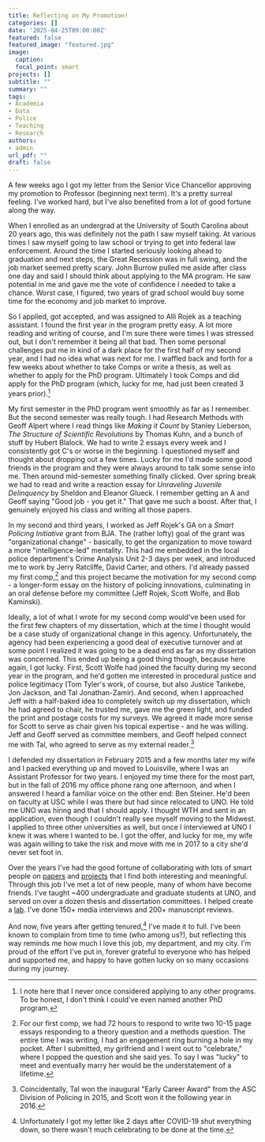 ```yaml
---
title: Reflecting on My Promotion!
categories: []
date: '2025-04-25T09:00:00Z'
featured: false
featured_image: "featured.jpg"
image:
  caption: 
  focal_point: smart
projects: []
subtitle: ""
summary: ""
tags:
- Academia
- Data
- Police
- Teaching
- Research
authors: 
- admin
url_pdf: ""
draft: false
---
```


A few weeks ago I got my letter from the Senior Vice Chancellor approving my promotion to Professor (beginning next term). It's a pretty surreal feeling. I've worked hard, but I've also benefited from a lot of good fortune along the way.

When I enrolled as an undergrad at the University of South Carolina about 20 years ago, this was definitely not the path I saw myself taking. At various times I saw myself going to law school or trying to get into federal law enforcement. Around the time I started seriously looking ahead to graduation and next steps, the Great Recession was in full swing, and the job market seemed pretty scary. John Burrow pulled me aside after class one day and said I should think about applying to the MA program. He saw potential in me and gave me the vote of confidence I needed to take a chance. Worst case, I figured, two years of grad school would buy some time for the economy and job market to improve.

So I applied, got accepted, and was assigned to Alli Rojek as a teaching assistant. I found the first year in the program pretty easy. A lot more reading and writing of course, and I'm sure there were times I was stressed out, but I don't remember it being all that bad. Then some personal challenges put me in kind of a dark place for the first half of my second year, and I had no idea what was next for me. I waffled back and forth for a few weeks about whether to take Comps or write a thesis, as well as whether to apply for the PhD program. Ultimately I took Comps and did apply for the PhD program (which, lucky for me, had just been created 3 years prior).[^1]

[^1]: I note here that I never once considered applying to any other programs. To be honest, I don't think I could've even named another PhD program.

My first semester in the PhD program went smoothly as far as I remember. But the second semester was really tough. I had Research Methods with Geoff Alpert where I read things like *Making it Count* by Stanley Lieberson, *The Structure of Scientific Revolutions* by Thomas Kuhn, and a bunch of stuff by Hubert Blalock. We had to write 2 essays every week and I consistently got C's or worse in the beginning. I questioned myself and thought about dropping out a few times. Lucky for me I'd made some good friends in the program and they were always around to talk some sense into me. Then around mid-semester something finally clicked. Over spring break we had to read and write a reaction essay for *Unraveling Juvenile Delinquency* by Sheldon and Eleanor Glueck. I remember getting an A and Geoff saying "Good job - you get it." That gave me such a boost. After that, I genuinely enjoyed his class and writing all those papers.

In my second and third years, I worked as Jeff Rojek's GA on a *Smart Policing Initiative* grant from BJA. The (rather lofty) goal of the grant was "organizational change" - basically, to get the organization to move toward a more "intelligence-led" mentality. This had me embedded in the local police department's Crime Analysis Unit 2-3 days per week, and introduced me to work by Jerry Ratcliffe, David Carter, and others. I'd already passed my first comp,[^2] and this project became the motivation for my second comp - a longer-form essay on the history of policing innovations, culminating in an oral defense before my committee (Jeff Rojek, Scott Wolfe, and Bob Kaminski).

[^2]: For our first comp, we had 72 hours to respond to write two 10-15 page essays responding to a theory question and a methods question. The entire time I was writing, I had an engagement ring burning a hole in my pocket. After I submitted, my girlfriend and I went out to "celebrate," where I popped the question and she said yes. To say I was "lucky" to meet and eventually marry her would be the understatement of a lifetime.

Ideally, a lot of what I wrote for my second comp would've been used for the first few chapters of my dissertation, which at the time I thought would be a case study of organizational change in this agency. Unfortunately, the agency had been experiencing a good deal of executive turnover and at some point I realized it was going to be a dead end as far as my dissertation was concerned. This ended up being a good thing though, because here again, I got lucky. First, Scott Wolfe had joined the faculty during my second year in the program, and he'd gotten me interested in procedural justice and police legitimacy (Tom Tyler's work, of course, but also Justice Tankebe, Jon Jackson, and Tal Jonathan-Zamir). And second, when I approached Jeff with a half-baked idea to completely switch up my dissertation, which he had agreed to chair, he trusted me, gave me the green light, and funded the print and postage costs for my surveys. We agreed it made more sense for Scott to serve as chair given his topical expertise - and he was willing. Jeff and Geoff served as committee members, and Geoff helped connect me with Tal, who agreed to serve as my external reader.[^3]

[^3]: Coincidentally, Tal won the inaugural "Early Career Award" from the ASC Division of Policing in 2015, and Scott won it the following year in 2016.

I defended my dissertation in February 2015 and a few months later my wife and I packed everything up and moved to Louisville, where I was an Assistant Professor for two years. I enjoyed my time there for the most part, but in the fall of 2016 my office phone rang one afternoon, and when I answered I heard a familiar voice on the other end: Ben Steiner. He'd been on faculty at USC while I was there but had since relocated to UNO. He told me UNO was hiring and that I should apply. I thought WTH and sent in an application, even though I couldn't really see myself moving to the Midwest. I applied to three other universities as well, but once I interviewed at UNO I knew it was where I wanted to be. I got the offer, and lucky for me, my wife was again willing to take the risk and move with me in 2017 to a city she'd never set foot in.

Over the years I've had the good fortune of collaborating with lots of smart people on [papers](https://jnix.netlify.app/publication/) and [projects](https://jnix.netlify.app/project/) that I find both interesting and meaningful. Through this job I've met a lot of new people, many of whom have become friends. I've taught \~400 undergraduate and graduate students at UNO, and served on over a dozen thesis and dissertation committees. I helped create a [lab](https://www.viprlab.org/). I've done 150+ media interviews and 200+ manuscript reviews.

And now, five years after getting tenured,[^4] I've made it to full. I've been known to complain from time to time (who among us?), but reflecting this way reminds me how much I love this job, my department, and my city. I'm proud of the effort I've put in, forever grateful to everyone who has helped and supported me, and happy to have gotten lucky on so many occasions during my journey.

[^4]: Unfortunately I got my letter like 2 days after COVID-19 shut everything down, so there wasn't much celebrating to be done at the time.
